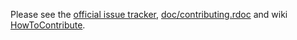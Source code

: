 Please see the [official issue tracker], [doc/contributing.rdoc] and wiki [HowToContribute].

[official issue tracker]: https://bugs.ruby-lang.org
[doc/contributing.rdoc]: contributing.rdoc
[HowToContribute]: https://bugs.ruby-lang.org/projects/ruby/wiki/HowToContribute
